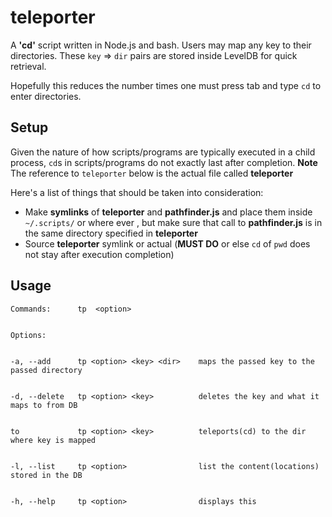 # teleporter

A **'cd'** script written in Node.js and bash. Users may map any key to their directories. These `key` => `dir` pairs are stored inside LevelDB for quick retrieval.

Hopefully this reduces the number times one must press tab and type `cd` to enter directories.

## Setup

Given the nature of how scripts/programs are typically executed in a child process, `cd`s in scripts/programs do not exactly last after completion. 
**Note** The reference to `teleporter` below is the actual file called **teleporter**

Here's a list of things that should be taken into consideration:
* Make **symlinks** of **teleporter** and **pathfinder.js** and place them inside `~/.scripts/` or where ever , but make sure that call to **pathfinder.js** is in the same directory specified in **teleporter**
* Source **teleporter** symlink or actual (**MUST DO** or else `cd` of `pwd` does not stay after execution completion)


## Usage

```
Commands:      tp  <option>


Options: 


-a, --add      tp <option> <key> <dir>    maps the passed key to the passed directory


-d, --delete   tp <option> <key>          deletes the key and what it maps to from DB


to             tp <option> <key>          teleports(cd) to the dir where key is mapped


-l, --list     tp <option>                list the content(locations) stored in the DB


-h, --help     tp <option>                displays this
```

